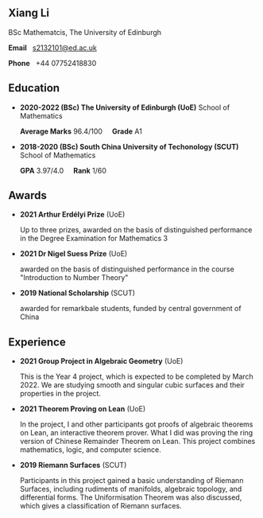 ## Xiang Li
BSc Mathematcis, The University of Edinburgh

**Email** &nbsp; s2132101@ed.ac.uk

**Phone** &nbsp; +44 07752418830

## Education

* **2020-2022 (BSc) The University of Edinburgh (UoE)** School of Mathematics

  **Average Marks** 96.4/100 &nbsp;&nbsp;&nbsp;  **Grade** A1 

* **2018-2020 (BSc) South China University of Techonology (SCUT)** School of Mathematics

  **GPA** 3.97/4.0 &nbsp;&nbsp;&nbsp; **Rank** 1/60

## Awards

* **2021 Arthur Erdélyi Prize** (UoE)

  Up to three prizes, awarded on the basis of distinguished performance in the Degree Examination for Mathematics 3

* **2021 Dr Nigel Suess Prize** (UoE)

  awarded on the basis of distinguished performance in the course "Introduction to Number Theory"
* **2019 National Scholarship** (SCUT)

  awarded for remarkbale students, funded by central government of China

## Experience

* **2021 Group Project in Algebraic Geometry** (UoE)

  This is the Year 4 project, which is expected to be completed by March 2022. We are studying smooth and singular cubic surfaces and their properties in the project.

* **2021 Theorem Proving on Lean** (UoE)

  In the project, I and other participants got proofs of algebraic theorems on Lean, an interactive theorem prover. What I did was proving the ring version of Chinese Remainder Theorem on Lean. This project combines mathematics, logic, and computer science.


* **2019 Riemann Surfaces** (SCUT)

  Participants in this project gained a basic understanding of Riemann Surfaces, including rudiments of manifolds, algebraic topology, and differential forms. The Uniformisation Theorem was also discussed, which gives a classification of Riemann surfaces.

<!-- ## Research Interest

I'm interested in Algebra. Specifically, I have read the following books in the respective fields:

* *Naive Lie Theory* by John Stillwell (Lie Algebra)

* *Basic Category Theory* by Tom Leinster (Category Theory)

* *Riemman Surface* by Simon Donaldson (Riemann Surface) -->

<!-- ## Welcome to GitHub Pages

You can use the [editor on GitHub](https://github.com/lambdacdm/homepage/edit/main/README.md) to maintain and preview the content for your website in Markdown files.

Whenever you commit to this repository, GitHub Pages will run [Jekyll](https://jekyllrb.com/) to rebuild the pages in your site, from the content in your Markdown files.

### Markdown

Markdown is a lightweight and easy-to-use syntax for styling your writing. It includes conventions for

```markdown
Syntax highlighted code block

# Header 1
## Header 2
### Header 3

- Bulleted
- List

1. Numbered
2. List

**Bold** and _Italic_ and `Code` text

[Link](url) and ![Image](src)
```

For more details see [GitHub Flavored Markdown](https://guides.github.com/features/mastering-markdown/).

### Jekyll Themes

Your Pages site will use the layout and styles from the Jekyll theme you have selected in your [repository settings](https://github.com/lambdacdm/homepage/settings/pages). The name of this theme is saved in the Jekyll `_config.yml` configuration file.

### Support or Contact

Having trouble with Pages? Check out our [documentation](https://docs.github.com/categories/github-pages-basics/) or [contact support](https://support.github.com/contact) and we’ll help you sort it out. -->
